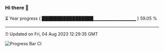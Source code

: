 ### Hi there 👋

⏳ Year progress { █████████████████▁▁▁▁▁▁▁▁▁▁▁▁▁ } 59.05 %

---

⏰ Updated on Fri, 04 Aug 2023 12:29:35 GMT

![Progress Bar CI](https://github.com/liununu/liununu/workflows/Progress%20Bar%20CI/badge.svg)
